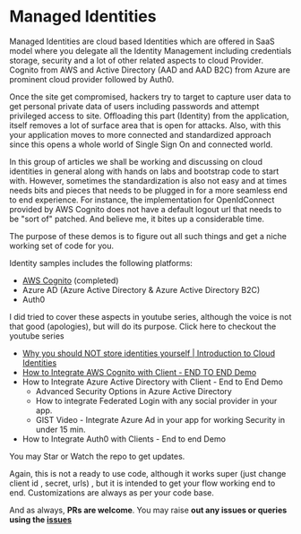 # Managed Identities

Managed Identities are cloud based Identities which are offered in SaaS model where you delegate all the Identity Management including credentials storage, security and a lot of other related aspects to cloud Provider. Cognito from AWS and Active Directory (AAD and AAD B2C) from Azure are prominent cloud provider followed by Auth0. 

Once the site get compromised, hackers try to target to capture user data to get personal private data of users including passwords and attempt privileged access to site. Offloading this part (Identity) from the application, itself removes a lot of surface area that is open for attacks. Also, with this your application moves to more connected and standardized approach since this opens a whole world of Single Sign On and connected world. 

 

In this group of articles we shall be working and discussing on cloud identities in general along with hands on labs and bootstrap code to start with. However, sometimes the standardization is also not easy and at times needs bits and pieces that needs to be plugged in for a more seamless end to end experience. For instance, the implementation for OpenIdConnect provided by AWS Cognito does not have a default logout url that needs to be "sort of" patched. And believe me, it bites up a considerable time.  

The purpose of these demos is to figure out all such things and get a niche working set of code for you. 



Identity samples includes the following platforms: 

* [AWS Cognito](https://github.com/letsdocoding/cloud-identity-samples/tree/master/AWS-Cognito-Samples) (completed)
* Azure AD (Azure Active Directory  & Azure Active Directory B2C)
* Auth0

I did tried to cover these aspects in youtube series, although the voice is not that good (apologies), but will do its purpose. Click here to checkout the youtube series

* [Why you should NOT store identities yourself | Introduction to Cloud Identities](https://www.youtube.com/watch?v=PM_ny-nWME4&list=PL3TuugVsz1mOC08d7tBqx6Py-dCG9wwd5&index=1)
* [How to Integrate AWS Cognito with Client - END TO END Demo](https://www.youtube.com/watch?v=Gt2emUW9Mpc&list=PL3TuugVsz1mOC08d7tBqx6Py-dCG9wwd5&index=2)
* How to Integrate Azure Active Directory with Client - End to End Demo
  * Advanced Security Options in Azure Active Directory
  * How to integrate Federated Login with any social provider in your app.
  * GIST Video - Integrate Azure Ad in your app for working Security in under 15 min.
* How to Integrate Auth0 with Clients - End to end Demo

You may Star or Watch the repo to get updates.

Again, this is not a ready to use code, although it works super (just change client id , secret, urls) , but it is intended to get your flow working end to end. Customizations are always as per your code base. 

And as always, **PRs are welcome**. You may raise **out any issues or queries using the [issues](https://github.com/letsdocoding/cloud-identity-samples/issues)** 



